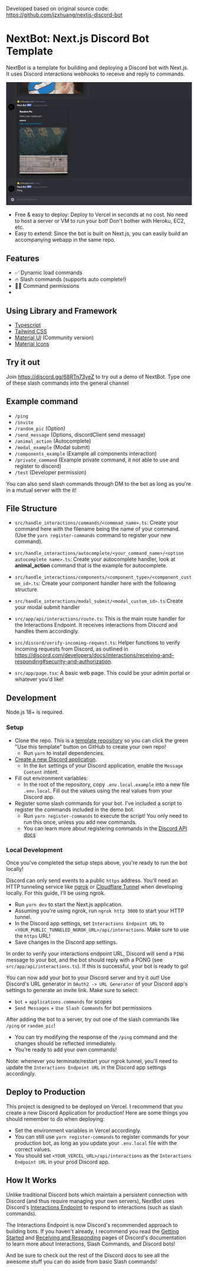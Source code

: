 Developed based on original source code: https://github.com/jzxhuang/nextjs-discord-bot
# NextBot: Next.js Discord Bot Template

NextBot is a template for building and deploying a Discord bot with Next.js. It uses Discord interactions webhooks to receive and reply to commands.

![Demo GIF](docs/demo.gif)
- Free & easy to deploy: Deploy to Vercel in seconds at no cost. No need to host a server or VM to run your bot! Don't
  bother with Heroku, EC2, etc.
- Easy to extend: Since the bot is built on Next.js, you can easily build an accompanying webapp in the same repo.
## Features
* ✅ Dynamic load commands
* 🔥 Slash commands (supports auto complete!)
* 👮‍♂️ Command permissions
* 
## Using Library and Framework
* [Typescript](https://www.typescriptlang.org/)
* [Tailwind CSS ](https://tailwindcss.com/)
* [Material UI](https://mui.com/) (Community version)
* [Material Icons](https://mui.com/material-ui/material-icons/)
## Try it out

Join https://discord.gg/68RTn73yeZ to try out a demo of NextBot. Type one of these slash commands into the general
channel
## Example command
- `/ping`
- `/invite`
- `/random_pic` (Option)
- `/send_message` (Options, discordClient send message)
- `/animal_action` (Autocomplete)
- `/modal_example` (Modal submit)
- `/components_example` (Example all components interaction)
- `/private_command` (Example private command, it not able to use and register to discord)
- `/test` (Developer permission)

<!-- Or add NextBot to your own server with this link:
https://discord.com/api/oauth2/authorize?client_id=837427503059435530&permissions=2147485696&scope=bot%20applications.commands -->

You can also send slash commands through DM to the bot as long as you're in a mutual server with the it!

## File Structure
- `src/handle_interactions/commands/<commnad_name>.ts`: Create your command here with the filename being the name of your command. (Use the `yarn register-commands` command to register your new command).

- `src/handle_interactions/autocomplete/<your_command_name>/<option autocomplete name>.ts`: Create your autocomplete handler, look at **animal_action** command that is the example for autocomplete.

- `src/handle_interactions/components/<component_type>/<component_custom_id>.ts`: Create your component handler here with the following structure.

- `src/handle_interactions/modal_submit/<modal_custom_id>.ts`:Create your modal submit handler

- `src/app/api/interactions/route.ts`: This is the main route handler for the Interactions Endpoint. It receives interactions from Discord and handles them accordingly.

- `src/discord/verify-incoming-request.ts`: Helper functions to verify incoming requests from Discord, as outlined in https://discord.com/developers/docs/interactions/receiving-and-responding#security-and-authorization.

- `src/app/page.tsx`: A basic web page. This could be your admin portal or whatever you'd like!

## Development

Node.js 18+ is required.

### Setup

- Clone the repo. This is a
  [template repository](https://docs.github.com/en/repositories/creating-and-managing-repositories/creating-a-repository-from-a-template)
  so you can click the green "Use this template" button on GitHub to create your own repo!
  - Run `yarn` to install dependencies.
- [Create a new Discord application](https://discord.com/developers/applications).
  - In the `Bot` settings of your Discord application, enable the `Message Content` intent.
- Fill out environment variables:
  - In the root of the repository, copy `.env.local.example` into a new file `.env.local`. Fill out the values using the
    real values from your Discord app.
- Register some slash commands for your bot. I've included a script to register the commands included in the demo bot.
  - Run `yarn register-commands` to execute the script! You only need to run this once, unless you add new commands.
  - You can learn more about registering commands in the
    [Discord API docs](https://discord.com/developers/docs/interactions/application-commands#create-global-application-command)

### Local Development

Once you've completed the setup steps above, you're ready to run the bot locally!

Discord can only send events to a public `https` address. You'll need an HTTP tunneling service like
[ngrok](https://ngrok.com/) or [Cloudflare Tunnel](https://www.cloudflare.com/products/tunnel/) when developing locally.
For this guide, I'll be using ngrok.

- Run `yarn dev` to start the Next.js application.
- Assuming you're using ngrok, run `ngrok http 3000` to start your HTTP tunnel.
- In the Discord app settings, set `Interactions Endpoint URL` to `<YOUR_PUBLIC_TUNNELED_NGROK_URL>/api/interactions`.
  Make sure to use the `https` URL!
- Save changes in the Discord app settings.

In order to verify your interactions endpoint URL, Discord will send a `PING` message to your bot, and the bot should
reply with a PONG (see `src/app/api/interactions.ts`). If this is successful, your bot is ready to go!

You can now add your bot to your Discord server and try it out! Use Discord's URL generator in `OAuth2 -> URL Generator`
of your Discord app's settings to generate an invite link. Make sure to select:

- `bot` + `applications.commands` for scopes
- `Send Messages` + `Use Slash Commands` for bot permissions

After adding the bot to a server, try out one of the slash commands like `/ping` or `random_pic`!

- You can try modifying the response of the `/ping` command and the changes should be reflected immediately.
- You're ready to add your own commands!

Note: whenever you terminate/restart your ngrok tunnel, you'll need to update the `Interactions Endpoint URL` in the
Discord app settings accordingly.

## Deploy to Production

This project is designed to be deployed on Vercel. I recommend that you create a new Discord Application for production!
Here are some things you should remember to do when deploying:

- Set the environment variables in Vercel accordingly.
- You can still use `yarn register-commands` to register commands for your production bot, as long as you update your
  `.env.local` file with the correct values.
- You should set `<YOUR_VERCEL_URL>/api/interactions` as the `Interactions Endpoint URL` in your prod Discord app.

## How It Works

Unlike traditional Discord bots which maintain a persistent connection with Discord (and thus require managing your own
servers), NextBot uses Discord's
[Interactions Endpoint](https://discord.com/developers/docs/interactions/slash-commands#receiving-an-interaction) to
respond to interactions (such as slash commands).

The Interactions Endpoint is now Discord's recommended approach to building bots. If you haven't already, I recommend
you read the [Getting Started](https://discord.com/developers/docs/getting-started) and
[Receiving and Responding](https://discord.com/developers/docs/interactions/receiving-and-responding) pages of Discord's
documentation to learn more about Interactions, Slash Commands, and Discord bots!

And be sure to check out the rest of the Discord docs to see all the awesome stuff you can do aside from basic Slash
commands!

